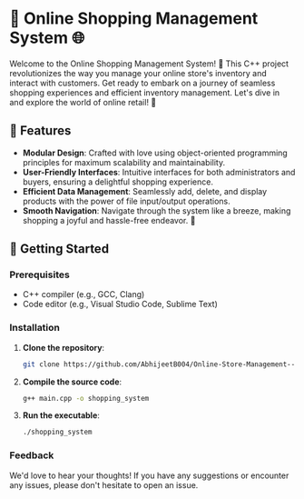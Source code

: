 
# 🛒 Online Shopping Management System 🌐

Welcome to the Online Shopping Management System! 🎉 This C++ project revolutionizes the way you manage your online store's inventory and interact with customers. Get ready to embark on a journey of seamless shopping experiences and efficient inventory management. Let's dive in and explore the world of online retail! 🚀

## 🌟 Features

- **Modular Design**: Crafted with love using object-oriented programming principles for maximum scalability and maintainability.
- **User-Friendly Interfaces**: Intuitive interfaces for both administrators and buyers, ensuring a delightful shopping experience.
- **Efficient Data Management**: Seamlessly add, delete, and display products with the power of file input/output operations.
- **Smooth Navigation**: Navigate through the system like a breeze, making shopping a joyful and hassle-free endeavor. 🌈

## 🚀 Getting Started

### Prerequisites

- C++ compiler (e.g., GCC, Clang)
- Code editor (e.g., Visual Studio Code, Sublime Text)

### Installation

1. **Clone the repository**:
   ```bash
   git clone https://github.com/AbhijeetB004/Online-Store-Management---Cpp.git
2. **Compile the source code**:
   ```bash
   g++ main.cpp -o shopping_system
3. **Run the executable**:
   ```bash
   ./shopping_system

### Feedback
We'd love to hear your thoughts! If you have any suggestions or encounter any issues, please don't hesitate to open an issue.
